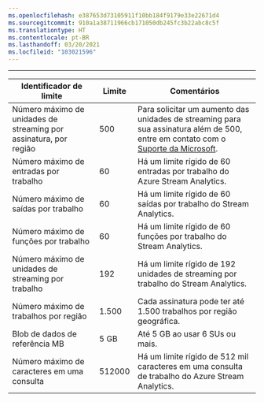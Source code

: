 ```yaml
---
ms.openlocfilehash: e387653d73105911f10bb184f9179e33e22671d4
ms.sourcegitcommit: 910a1a38711966cb171050db245fc3b22abc8c5f
ms.translationtype: HT
ms.contentlocale: pt-BR
ms.lasthandoff: 03/20/2021
ms.locfileid: "103021596"
---
```

---
| Identificador de limite | Limite | Comentários |
| --- | --- | --- |
| Número máximo de unidades de streaming por assinatura, por região |500 |Para solicitar um aumento das unidades de streaming para sua assinatura além de 500, entre em contato com o [Suporte da Microsoft](https://support.microsoft.com/en-us). |
| Número máximo de entradas por trabalho |60 |Há um limite rígido de 60 entradas por trabalho do Azure Stream Analytics. |
| Número máximo de saídas por trabalho |60 |Há um limite rígido de 60 saídas por trabalho do Stream Analytics. |
| Número máximo de funções por trabalho |60 |Há um limite rígido de 60 funções por trabalho do Stream Analytics. |
| Número máximo de unidades de streaming por trabalho |192 |Há um limite rígido de 192 unidades de streaming por trabalho do Stream Analytics. |
| Número máximo de trabalhos por região |1\.500 |Cada assinatura pode ter até 1.500 trabalhos por região geográfica. |
| Blob de dados de referência MB | 5 GB | Até 5 GB ao usar 6 SUs ou mais. |
| Número máximo de caracteres em uma consulta | 512000 | Há um limite rígido de 512 mil caracteres em uma consulta de trabalho do Azure Stream Analytics.|

